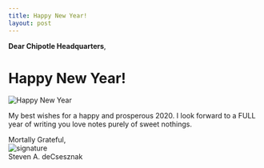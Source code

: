 ```yaml
---
title: Happy New Year!
layout: post
---
```


**Dear Chipotle Headquarters**, 

# Happy New Year!  

![Happy New Year](https://raw.githubusercontent.com/sdecsesznak/sdecsesznak.github.io/master/assets/images/happy_new_year.png)

My best wishes for a happy and prosperous 2020.  I look forward to a FULL year of writing you love notes purely of sweet nothings. 

Mortally Grateful,<br>
![signature](https://fontmeme.com/permalink/200925/c101f6549bbb85c94b3d8b47e8b8e244.png)<br>
Steven A. deCsesznak